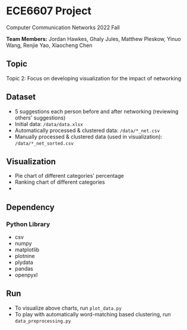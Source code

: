 # ECE6607 Project 
 Computer Communication Networks 2022 Fall

**Team Members:** Jordan Hawkes, Ghaly Jules, Matthew Pleskow, Yinuo Wang, Renjie Yao, Xiaocheng Chen

## Topic
Topic 2: Focus on developing visualization for the impact of networking

## Dataset
* 5 suggestions each person before and after networking (reviewing others' suggestions)
* Initial data: `/data/data.xlsx`
* Automatically processed & clustered data: `/data/*_net.csv`
* Manually processed & clustered data (used in visualization): `/data/*_net_sorted.csv`

## Visualization
* Pie chart of different categories' percentage
* Ranking chart of different categories
*

## Dependency
### Python Library
* csv
* numpy
* matplotlib
* plotnine
* plydata
* pandas
* openpyxl


## Run
* To visualize above charts, run `plot_data.py`
* To play with automatically word-matching based clustering, run `data_preprocessing.py`

